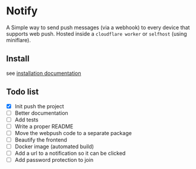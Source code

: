 # Notify

A Simple way to send push messages (via a webhook) to every device that supports web push.
Hosted inside a `cloudflare worker` or `selfhost` (using miniflare).

## Install

see [installation documentation](doc/install.md)

## Todo list

  * [x] Init push the project
  * [ ] Better documentation
  * [ ] Add tests
  * [ ] Write a proper README
  * [ ] Move the webpush code to a separate package
  * [ ] Beautify the frontend
  * [ ] Docker image (automated build)
  * [ ] Add a url to a notification so it can be clicked
  * [ ] Add password protection to join
